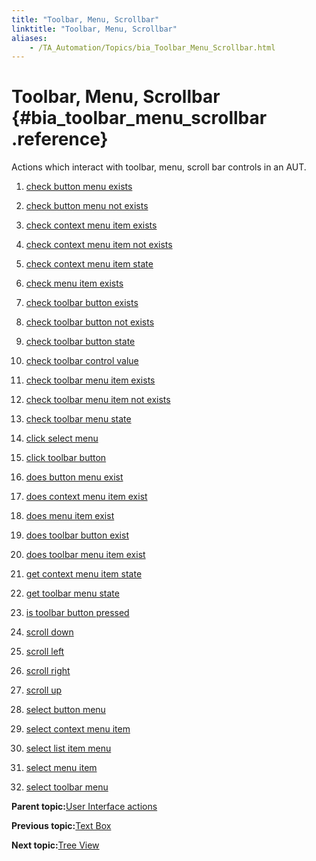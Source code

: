 ```yaml
--- 
title: "Toolbar, Menu, Scrollbar"
linktitle: "Toolbar, Menu, Scrollbar"
aliases: 
    - /TA_Automation/Topics/bia_Toolbar_Menu_Scrollbar.html
---
```

# Toolbar, Menu, Scrollbar {#bia_toolbar_menu_scrollbar .reference}

Actions which interact with toolbar, menu, scroll bar controls in an AUT.

1.  [check button menu exists](../../TA_Automation/Topics/bia_check_button_menu_exists.html)  

2.  [check button menu not exists](../../TA_Automation/Topics/bia_check_button_menu_not_exists.html)  

3.  [check context menu item exists](../../TA_Automation/Topics/bia_check_context_menu_item_exists.html)  

4.  [check context menu item not exists](../../TA_Automation/Topics/bia_check_context_menu_item_not_exists.html)  

5.  [check context menu item state](../../TA_Automation/Topics/bia_check_context_menu_item_state.html)  

6.  [check menu item exists](../../TA_Automation/Topics/bia_check_menu_item_exists.html)  

7.  [check toolbar button exists](../../TA_Automation/Topics/bia_check_toolbar_button_exists.html)  

8.  [check toolbar button not exists](../../TA_Automation/Topics/bia_check_toolbar_button_not_exists.html)  

9.  [check toolbar button state](../../TA_Automation/Topics/bia_check_toolbar_button_state.html)  

10. [check toolbar control value](../../TA_Automation/Topics/bia_check_toolbar_control_value.html)  

11. [check toolbar menu item exists](../../TA_Automation/Topics/bia_check_toolbar_menu_item_exists.html)  

12. [check toolbar menu item not exists](../../TA_Automation/Topics/bia_check_toolbar_menu_item_not_exists.html)  

13. [check toolbar menu state](../../TA_Automation/Topics/bia_check_toolbar_menu_state.html)  

14. [click select menu](../../TA_Automation/Topics/bia_click_select_menu.html)  

15. [click toolbar button](../../TA_Automation/Topics/bia_click_toolbar_button.html)  

16. [does button menu exist](../../TA_Automation/Topics/bia_does_button_menu_exist.html)  

17. [does context menu item exist](../../TA_Automation/Topics/bia_does_context_menu_item_exist.html)  

18. [does menu item exist](../../TA_Automation/Topics/bia_does_menu_item_exist.html)  

19. [does toolbar button exist](../../TA_Automation/Topics/bia_does_toolbar_button_exist.html)  

20. [does toolbar menu item exist](../../TA_Automation/Topics/bia_does_toolbar_menu_item_exist.html)  

21. [get context menu item state](../../TA_Automation/Topics/bia_get_context_menu_item_state.html)  

22. [get toolbar menu state](../../TA_Automation/Topics/bia_get_toolbar_menu_state.html)  

23. [is toolbar button pressed](../../TA_Automation/Topics/bia_is_toolbar_button_pressed.html)  

24. [scroll down](../../TA_Automation/Topics/bia_scroll_down.html)  

25. [scroll left](../../TA_Automation/Topics/bia_scroll_left.html)  

26. [scroll right](../../TA_Automation/Topics/bia_scroll_right.html)  

27. [scroll up](../../TA_Automation/Topics/bia_scroll_up.html)  

28. [select button menu](../../TA_Automation/Topics/bia_select_button_menu.html)  

29. [select context menu item](../../TA_Automation/Topics/bia_select_context_menu_item.html)  

30. [select list item menu](../../TA_Automation/Topics/bia_select_list_item_menu.html)  

31. [select menu item](../../TA_Automation/Topics/bia_select_menu_item.html)  

32. [select toolbar menu](../../TA_Automation/Topics/bia_select_toolbar_menu.html)  


**Parent topic:**[User Interface actions](../../TA_Automation/Topics/bia_User_Interface.html)

**Previous topic:**[Text Box](../../TA_Automation/Topics/bia_Text_box.html)

**Next topic:**[Tree View](../../TA_Automation/Topics/bia_Tree_view.html)

